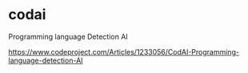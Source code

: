 # codai
Programming language Detection AI

https://www.codeproject.com/Articles/1233056/CodAI-Programming-language-detection-AI
